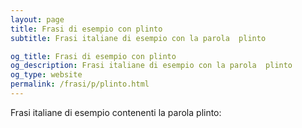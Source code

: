 ```yaml
---
layout: page
title: Frasi di esempio con plinto 
subtitle: Frasi italiane di esempio con la parola  plinto

og_title: Frasi di esempio con plinto 
og_description: Frasi italiane di esempio con la parola  plinto
og_type: website
permalink: /frasi/p/plinto.html
---
```


Frasi italiane di esempio contenenti la parola plinto:


